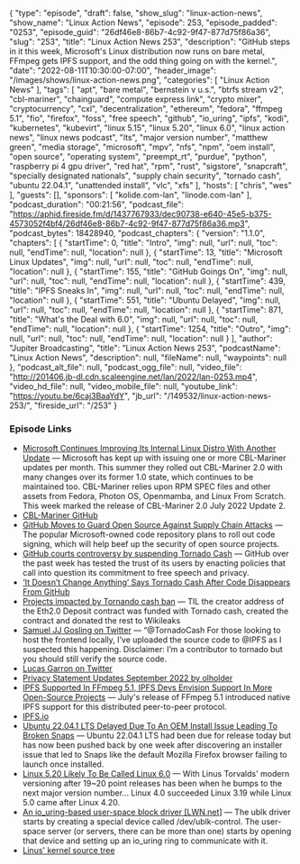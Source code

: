 {
  "type": "episode",
  "draft": false,
  "show_slug": "linux-action-news",
  "show_name": "Linux Action News",
  "episode": 253,
  "episode_padded": "0253",
  "episode_guid": "26df46e8-86b7-4c92-9f47-877d75f86a36",
  "slug": "253",
  "title": "Linux Action News 253",
  "description": "GitHub steps in it this week, Microsoft's Linux distribution now runs on bare metal, FFmpeg gets IPFS support, and the odd thing going on with the kernel.",
  "date": "2022-08-11T10:30:00-07:00",
  "header_image": "/images/shows/linux-action-news.png",
  "categories": [
    "Linux Action News"
  ],
  "tags": [
    "apt",
    "bare metal",
    "bernstein v u.s.",
    "btrfs stream v2",
    "cbl-mariner",
    "chainguard",
    "compute express link",
    "crypto mixer",
    "cryptocurrency",
    "cxl",
    "decentralization",
    "ethereum",
    "fedora",
    "ffmpeg 5.1",
    "fio",
    "firefox",
    "foss",
    "free speech",
    "github",
    "io_uring",
    "ipfs",
    "kodi",
    "kubernetes",
    "kubevirt",
    "linux 5.15",
    "linux 5.20",
    "linux 6.0",
    "linux action news",
    "linux news podcast",
    "lts",
    "major version number",
    "matthew green",
    "media storage",
    "microsoft",
    "mpv",
    "nfs",
    "npm",
    "oem install",
    "open source",
    "operating system",
    "preempt_rt",
    "purdue",
    "python",
    "raspberry pi 4 gpu driver",
    "red hat",
    "rpm",
    "rust",
    "sigstore",
    "snapcraft",
    "specially designated nationals",
    "supply chain security",
    "tornado cash",
    "ubuntu 22.04.1",
    "unattended install",
    "vlc",
    "xfs"
  ],
  "hosts": [
    "chris",
    "wes"
  ],
  "guests": [],
  "sponsors": [
    "kolide.com-lan",
    "linode.com-lan"
  ],
  "podcast_duration": "00:21:56",
  "podcast_file": "https://aphid.fireside.fm/d/1437767933/dec90738-e640-45e5-b375-4573052f4bf4/26df46e8-86b7-4c92-9f47-877d75f86a36.mp3",
  "podcast_bytes": 18428940,
  "podcast_chapters": {
    "version": "1.1.0",
    "chapters": [
      {
        "startTime": 0,
        "title": "Intro",
        "img": null,
        "url": null,
        "toc": null,
        "endTime": null,
        "location": null
      },
      {
        "startTime": 13,
        "title": "Microsoft Linux Updates",
        "img": null,
        "url": null,
        "toc": null,
        "endTime": null,
        "location": null
      },
      {
        "startTime": 155,
        "title": "GitHub Goings On",
        "img": null,
        "url": null,
        "toc": null,
        "endTime": null,
        "location": null
      },
      {
        "startTime": 439,
        "title": "IPFS Sneaks In",
        "img": null,
        "url": null,
        "toc": null,
        "endTime": null,
        "location": null
      },
      {
        "startTime": 551,
        "title": "Ubuntu Delayed",
        "img": null,
        "url": null,
        "toc": null,
        "endTime": null,
        "location": null
      },
      {
        "startTime": 871,
        "title": "What's the Deal with 6.0",
        "img": null,
        "url": null,
        "toc": null,
        "endTime": null,
        "location": null
      },
      {
        "startTime": 1254,
        "title": "Outro",
        "img": null,
        "url": null,
        "toc": null,
        "endTime": null,
        "location": null
      }
    ],
    "author": "Jupiter Broadcasting",
    "title": "Linux Action News 253",
    "podcastName": "Linux Action News",
    "description": null,
    "fileName": null,
    "waypoints": null
  },
  "podcast_alt_file": null,
  "podcast_ogg_file": null,
  "video_file": "http://201406.jb-dl.cdn.scaleengine.net/lan/2022/lan-0253.mp4",
  "video_hd_file": null,
  "video_mobile_file": null,
  "youtube_link": "https://youtu.be/6caj3BaaYdY",
  "jb_url": "/149532/linux-action-news-253/",
  "fireside_url": "/253"
}


### Episode Links

  * [Microsoft Continues Improving Its Internal Linux Distro With Another Update](https://www.phoronix.com/news/Microsoft-CBL-Mariner-July-U2 "Microsoft Continues Improving Its Internal Linux Distro With Another Update") — Microsoft has kept up with issuing one or more CBL-Mariner updates per month. This summer they rolled out CBL-Mariner 2.0 with many changes over its former 1.0 state, which continues to be maintained too. CBL-Mariner relies upon RPM SPEC files and other assets from Fedora, Photon OS, Openmamba, and Linux From Scratch. This week marked the release of CBL-Mariner 2.0 July 2022 Update 2.
  * [CBL-Mariner GitHub](https://github.com/microsoft/CBL-Mariner "CBL-Mariner GitHub")
  * [GitHub Moves to Guard Open Source Against Supply Chain Attacks](https://www.wired.com/story/github-code-signing-sigstore/ "GitHub Moves to Guard Open Source Against Supply Chain Attacks") — The popular Microsoft-owned code repository plans to roll out code signing, which will help beef up the security of open source projects. 
  * [GitHub courts controversy by suspending Tornado Cash](https://www.theregister.com/2022/08/10/github_tornado_cookies/ "GitHub courts controversy by suspending Tornado Cash") — GitHub over the past week has tested the trust of its users by enacting policies that call into question its commitment to free speech and privacy.
  * [‘It Doesn’t Change Anything’ Says Tornado Cash After Code Disappears From GitHub](https://decrypt.co/107053/it-doesnt-change-anything-says-tornado-cash-code-disappears-github "‘It Doesn’t Change Anything’ Says Tornado Cash After Code Disappears From GitHub")
  * [Projects impacted by Tornando cash ban](https://twitter.com/kaanuzdogan/status/1549042139446648833 "Projects impacted by Tornando cash ban") — TIL the creator address of the Eth2.0 Deposit contract was funded with Tornado cash, created the contract and donated the rest to Wikileaks
  * [Samuel JJ Gosling on Twitter](https://twitter.com/xGozzy/status/1556721884200423424 "Samuel JJ Gosling on Twitter") — “@TornadoCash For those looking to host the frontend locally, I’ve uploaded the source code to @IPFS as I suspected this happening. Disclaimer: I’m a contributor to tornado but you should still verify the source code.
  * [Lucas Garron on Twitter](https://twitter.com/lgarron/status/1556835002897207296 "Lucas Garron on Twitter")
  * [Privacy Statement Updates September 2022 by olholder](https://github.com/github/site-policy/pull/582 "Privacy Statement Updates September 2022 by olholder")
  * [IPFS Supported In FFmpeg 5.1, IPFS Devs Envision Support In More Open-Source Projects](https://www.phoronix.com/news/IPFS-FFmpeg-Open-Source-More "IPFS Supported In FFmpeg 5.1, IPFS Devs Envision Support In More Open-Source Projects") — July's release of FFmpeg 5.1 introduced native IPFS support for this distributed peer-to-peer protocol.
  * [IPFS.io](http://ipfs.io/ "IPFS.io")
  * [Ubuntu 22.04.1 LTS Delayed Due To An OEM Install Issue Leading To Broken Snaps](https://www.phoronix.com/news/Ubuntu-22.04.1-LTS-Delayed "Ubuntu 22.04.1 LTS Delayed Due To An OEM Install Issue Leading To Broken Snaps") — Ubuntu 22.04.1 LTS had been due for release today but has now been pushed back by one week after discovering an installer issue that led to Snaps like the default Mozilla Firefox browser failing to launch once installed.
  * [Linux 5.20 Likely To Be Called Linux 6.0](https://www.phoronix.com/news/Linux-5.20-Is-Linux-6.0 "Linux 5.20 Likely To Be Called Linux 6.0") — With Linus Torvalds' modern versioning after 19~20 point releases has been when he bumps to the next major version number... Linux 4.0 succeeded Linux 3.19 while Linux 5.0 came after Linux 4.20.
  * [An io_uring-based user-space block driver [LWN.net]](https://lwn.net/Articles/903855/ "An io_uring-based user-space block driver \[LWN.net\]") — The ublk driver starts by creating a special device called /dev/ublk-control. The user-space server (or servers, there can be more than one) starts by opening that device and setting up an io_uring ring to communicate with it.
  * [Linus' kernel source tree](https://git.kernel.org/pub/scm/linux/kernel/git/torvalds/linux.git/commit/?id=e394ff83bbca1c72427b1feb5c6b9d4dad832f01 "Linus' kernel source tree")


